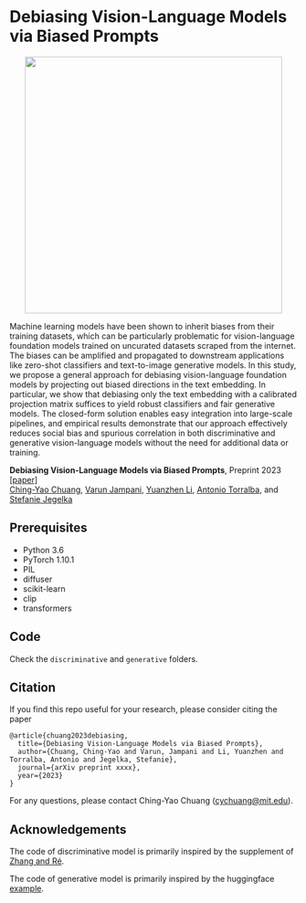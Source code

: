 # Debiasing Vision-Language Models via Biased Prompts

<p align='center'>
<img src='https://github.com/chingyaoc/debias_vl/blob/main/fig.png?raw=true' width='450'/>
</p>


Machine learning models have been shown to inherit biases from their training datasets, which can be particularly problematic for vision-language foundation models trained on uncurated datasets scraped from the internet. The biases can be amplified and propagated to downstream applications like zero-shot classifiers and text-to-image generative models. In this study, we propose a general approach for debiasing vision-language foundation models by projecting out biased directions in the text embedding. In particular, we show that debiasing only the text embedding with a calibrated projection matrix suffices to yield robust classifiers and fair generative models. The closed-form solution enables easy integration into large-scale pipelines, and empirical results demonstrate that our approach effectively reduces social bias and spurious correlation in both discriminative and generative vision-language models without the need for additional data or training.


**Debiasing Vision-Language Models via Biased Prompts**, Preprint 2023 [[paper]](https://arxiv.org/abs/xxxx)
<br/>
[Ching-Yao Chuang](https://chingyaoc.github.io/), 
[Varun Jampani](https://varunjampani.github.io/), 
[Yuanzhen Li](https://people.csail.mit.edu/yzli/),
[Antonio Torralba](http://web.mit.edu/torralba/www/), and
[Stefanie Jegelka](https://people.csail.mit.edu/stefje/)
<br/>


## Prerequisites
- Python 3.6
- PyTorch 1.10.1
- PIL
- diffuser
- scikit-learn
- clip
- transformers

## Code
Check the ```discriminative``` and ```generative``` folders.

## Citation

If you find this repo useful for your research, please consider citing the paper

```
@article{chuang2023debiasing,
  title={Debiasing Vision-Language Models via Biased Prompts},
  author={Chuang, Ching-Yao and Varun, Jampani and Li, Yuanzhen and Torralba, Antonio and Jegelka, Stefanie},
  journal={arXiv preprint xxxx},
  year={2023}
}
```

For any questions, please contact Ching-Yao Chuang (cychuang@mit.edu).

## Acknowledgements
The code of discriminative model is primarily inspired by the supplement of [Zhang and Ré](https://openreview.net/forum?id=uPdS_7pdA9p).

The code of generative model is primarily inspired by the huggingface [example](https://github.com/huggingface/diffusers/tree/main/examples).


